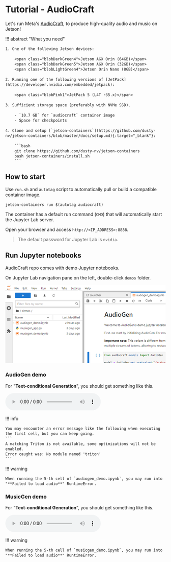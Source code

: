 # Tutorial - AudioCraft

Let's run Meta's [AudioCraft](https://github.com/facebookresearch/audiocraft), to produce high-quality audio and music on Jetson!

!!! abstract "What you need"

    1. One of the following Jetson devices:

        <span class="blobDarkGreen4">Jetson AGX Orin (64GB)</span>
        <span class="blobDarkGreen5">Jetson AGX Orin (32GB)</span>
        <span class="blobLightGreen4">Jetson Orin Nano (8GB)</span>

    2. Running one of the following versions of [JetPack](https://developer.nvidia.com/embedded/jetpack):

        <span class="blobPink1">JetPack 5 (L4T r35.x)</span>

    3. Sufficient storage space (preferably with NVMe SSD).

        - `10.7 GB` for `audiocraft` container image
        - Space for checkpoints

    4. Clone and setup [`jetson-containers`](https://github.com/dusty-nv/jetson-containers/blob/master/docs/setup.md){:target="_blank"}:
    
		```bash
		git clone https://github.com/dusty-nv/jetson-containers
		bash jetson-containers/install.sh
		``` 

## How to start

Use `run.sh` and `autotag` script to automatically pull or build a compatible container image.

```
jetson-containers run $(autotag audiocraft)
```

The container has a default run command (`CMD`) that will automatically start the Jupyter Lab server.

Open your browser and access `http://<IP_ADDRESS>:8888`.

> The default password for Jupyter Lab is `nvidia`.

## Run Jupyter notebooks

AudioCraft repo comes with demo Jupyter notebooks.

On Jupyter Lab navigation pane on the left, double-click `demos` folder. 

![](./images/audiocraft_jupyterlab_demo.png)

### AudioGen demo

For "**Text-conditional Generation**", you should get something like this.

<audio controls>
  <source src="./assets/subway.wav" type="audio/wav">
Your browser does not support the audio element.
</audio>

!!! info

    You may encounter an error message like the following when executing the first cell, but you can keep going.
    ```
    A matching Triton is not available, some optimizations will not be enabled.
    Error caught was: No module named 'triton'
    ```

!!! warning

    When running the 5-th cell of `audiogen_demo.ipynb`, you may run into "**Failed to load audio**" RuntimeError.

### MusicGen demo

For "**Text-conditional Generation**", you should get something like this.

<audio controls>
  <source src="./assets/80s-pop.wav" type="audio/wav">
Your browser does not support the audio element.
</audio>

!!! warning

    When running the 5-th cell of `musicgen_demo.ipynb`, you may run into "**Failed to load audio**" RuntimeError.